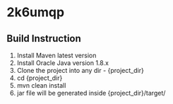 # 2k6umqp
## Build Instruction ##
1. Install Maven latest version
2. Install Oracle Java version 1.8.x
3. Clone the project into any dir - {project_dir}
4. cd {project_dir}
4. mvn clean install
5. jar file will be generated inside {project_dir}/target/
